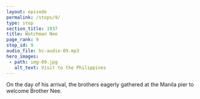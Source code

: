 ```yaml
---
layout: episode
permalink: /stops/9/
type: stop
section_title: 1937
title: Watchman Nee
page_rank: 9
stop_id: 9
audio_file: hc-audio-09.mp3
hero_images:
 - path: img-09.jpg
   alt_text: Visit to the Philippines
---
```


On the day of his arrival, the brothers eagerly gathered at the Manila pier to welcome Brother Nee.

<!--- TRANSCRIPT
On the day of his arrival in Manila, the brothers eagerly gathered at the pier to welcome Brother Nee. As the ship docked, it took a while before they saw a tall man standing by the railings, smiling and waving at them while waiting to disembark.
-->